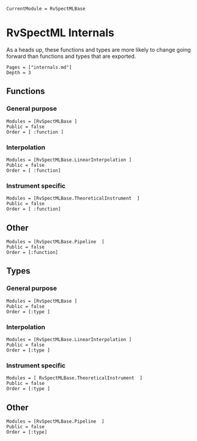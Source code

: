 ```@meta
CurrentModule = RvSpectMLBase
```
# RvSpectML Internals

As a heads up, these functions and types are more likely to change going forward than functions and types that are exported.  

```@contents
Pages = ["internals.md"]
Depth = 3
```
## Functions

### General purpose
```@autodocs
Modules = [RvSpectMLBase ]
Public = false
Order = [ :function ]
```

### Interpolation
```@autodocs
Modules = [RvSpectMLBase.LinearInterpolation ]
Public = false
Order = [ :function]
```

### Instrument specific
```@autodocs
Modules = [RvSpectMLBase.TheoreticalInstrument  ]
Public = false
Order = [ :function]
```

## Other
```@autodocs
Modules = [RvSpectMLBase.Pipeline  ]
Public = false
Order = [:function]
```

## Types

### General purpose
```@autodocs
Modules = [RvSpectMLBase ]
Public = false
Order = [:type ]
```

### Interpolation
```@autodocs
Modules = [RvSpectMLBase.LinearInterpolation ]  
Public = false
Order = [:type ]
```

### Instrument specific
```@autodocs
Modules = [ RvSpectMLBase.TheoreticalInstrument  ]
Public = false
Order = [:type ]
```
## Other
```@autodocs
Modules = [RvSpectMLBase.Pipeline  ]
Public = false
Order = [:type]
```
